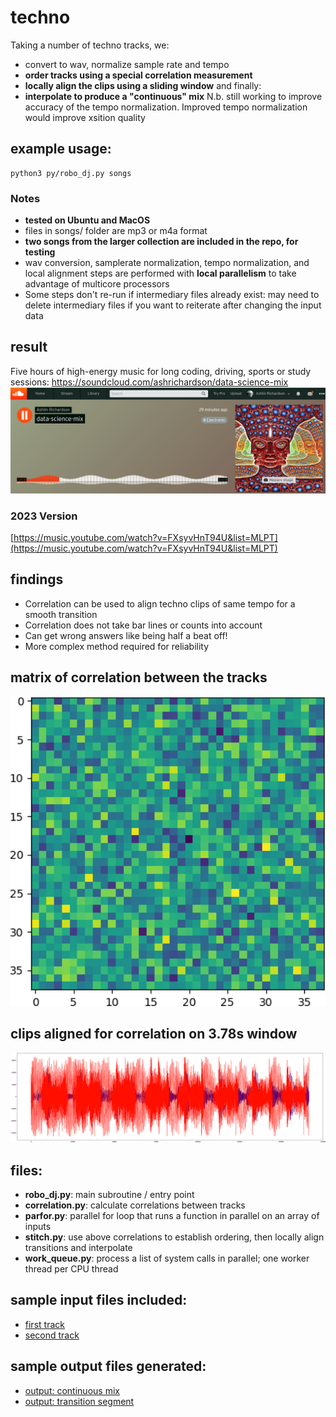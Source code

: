 # techno
Taking a number of techno tracks, we:
* convert to wav, normalize sample rate and tempo
* **order tracks using a special correlation measurement**
* **locally align the clips using a sliding window** and finally:
* **interpolate to produce a "continuous" mix** N.b. still working to improve accuracy of the tempo normalization. Improved tempo normalization would improve xsition quality

## example usage:
```
python3 py/robo_dj.py songs
```

### Notes
*  **tested on Ubuntu and MacOS**
* files in songs/ folder are mp3 or m4a format
* **two songs from the larger collection are included in the repo, for testing**
* wav conversion, samplerate normalization, tempo normalization, and local alignment steps are performed with **local parallelism** to take advantage of multicore processors
* Some steps don't re-run if intermediary files already exist: may need to delete intermediary files if you want to reiterate after changing the input data

## result
Five hours of high-energy music for long coding, driving, sports or study sessions:
https://soundcloud.com/ashrichardson/data-science-mix
<img src="songs_out/soundcloud.png" width="650">
### 2023 Version
[https://music.youtube.com/watch?v=FXsyvHnT94U&list=MLPT](https://music.youtube.com/watch?v=FXsyvHnT94U&list=MLPT)

## findings
* Correlation can be used to align techno clips of same tempo for a smooth transition
* Correlation does not take bar lines or counts into account
* Can get wrong answers like being half a beat off!
* More complex method required for reliability

## matrix of correlation between the tracks
<img src="songs_out/grid.png" width="650">

## clips aligned for correlation on 3.78s window
<img src="songs_out/correlation.png" width="650">

## files:
* **robo_dj.py**: main subroutine / entry point
* **correlation.py**: calculate correlations between tracks
* **parfor.py**: parallel for loop that runs a function in parallel on an array of inputs
* **stitch.py**: use above correlations to establish ordering, then locally align transitions and interpolate
* **work_queue.py**: process a list of system calls in parallel; one worker thread per CPU thread

## sample input files included:
* [first track](songs_out/best_progressive_2019_vol_1_01.mp3)
* [second track](songs_out/best_progressive_2019_vol_1_05.mp3)

## sample output files generated:
* [output: continuous mix](songs_out/out.mp3)
* [output: transition segment](songs_out/xsition.mp3)
